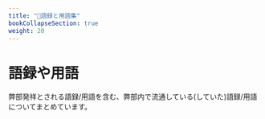 ```yaml
---
title: "💬語録と用語集"
bookCollapseSection: true
weight: 20
---
```

# 語録や用語
弊部発祥とされる語録/用語を含む、弊部内で流通している(していた)語録/用語についてまとめています。

